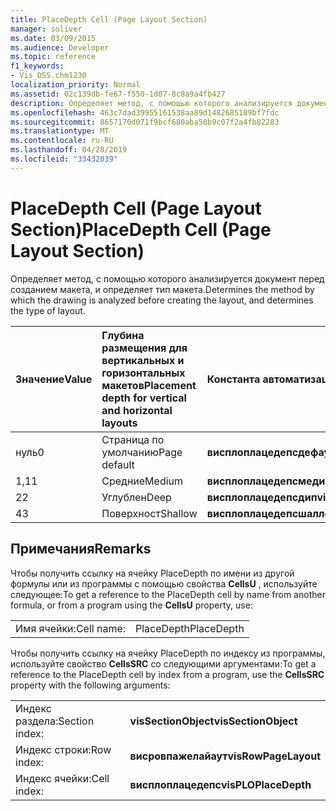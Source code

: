 ```yaml
---
title: PlaceDepth Cell (Page Layout Section)
manager: soliver
ms.date: 03/09/2015
ms.audience: Developer
ms.topic: reference
f1_keywords:
- Vis_DSS.chm1230
localization_priority: Normal
ms.assetid: 02c139db-fe67-f550-1d07-8c8a9a4fb427
description: Определяет метод, с помощью которого анализируется документ перед созданием макета, и определяет тип макета.
ms.openlocfilehash: 463c7dad39955161538aa89d1482685189bf7fdc
ms.sourcegitcommit: 8657170d071f9bcf680aba50b9c07f2a4fb82283
ms.translationtype: MT
ms.contentlocale: ru-RU
ms.lasthandoff: 04/28/2019
ms.locfileid: "33432039"
---
```

# <a name="placedepth-cell-page-layout-section"></a><span data-ttu-id="46650-103">PlaceDepth Cell (Page Layout Section)</span><span class="sxs-lookup"><span data-stu-id="46650-103">PlaceDepth Cell (Page Layout Section)</span></span>

<span data-ttu-id="46650-104">Определяет метод, с помощью которого анализируется документ перед созданием макета, и определяет тип макета.</span><span class="sxs-lookup"><span data-stu-id="46650-104">Determines the method by which the drawing is analyzed before creating the layout, and determines the type of layout.</span></span>
  
|<span data-ttu-id="46650-105">**Значение**</span><span class="sxs-lookup"><span data-stu-id="46650-105">**Value**</span></span>|<span data-ttu-id="46650-106">**Глубина размещения для вертикальных и горизонтальных макетов**</span><span class="sxs-lookup"><span data-stu-id="46650-106">**Placement depth for vertical and horizontal layouts**</span></span>|<span data-ttu-id="46650-107">**Константа автоматизации**</span><span class="sxs-lookup"><span data-stu-id="46650-107">**Automation constant**</span></span>|
|:-----|:-----|:-----|
| <span data-ttu-id="46650-108">нуль</span><span class="sxs-lookup"><span data-stu-id="46650-108">0</span></span>  <br/> | <span data-ttu-id="46650-109">Страница по умолчанию</span><span class="sxs-lookup"><span data-stu-id="46650-109">Page default</span></span>  <br/> |<span data-ttu-id="46650-110">**висплоплацедепсдефаулт**</span><span class="sxs-lookup"><span data-stu-id="46650-110">**visPLOPlaceDepthDefault**</span></span> <br/> |
| <span data-ttu-id="46650-111">1,1</span><span class="sxs-lookup"><span data-stu-id="46650-111">1</span></span>  <br/> | <span data-ttu-id="46650-112">Средние</span><span class="sxs-lookup"><span data-stu-id="46650-112">Medium</span></span>  <br/> |<span data-ttu-id="46650-113">**висплоплацедепсмедиум**</span><span class="sxs-lookup"><span data-stu-id="46650-113">**visPLOPlaceDepthMedium**</span></span> <br/> |
| <span data-ttu-id="46650-114">2</span><span class="sxs-lookup"><span data-stu-id="46650-114">2</span></span>  <br/> | <span data-ttu-id="46650-115">Углублен</span><span class="sxs-lookup"><span data-stu-id="46650-115">Deep</span></span>  <br/> |<span data-ttu-id="46650-116">**висплоплацедепсдип**</span><span class="sxs-lookup"><span data-stu-id="46650-116">**visPLOPlaceDepthDeep**</span></span> <br/> |
| <span data-ttu-id="46650-117">4</span><span class="sxs-lookup"><span data-stu-id="46650-117">3</span></span>  <br/> | <span data-ttu-id="46650-118">Поверхност</span><span class="sxs-lookup"><span data-stu-id="46650-118">Shallow</span></span>  <br/> |<span data-ttu-id="46650-119">**висплоплацедепсшаллов**</span><span class="sxs-lookup"><span data-stu-id="46650-119">**visPLOPlaceDepthShallow**</span></span> <br/> |
   
## <a name="remarks"></a><span data-ttu-id="46650-120">Примечания</span><span class="sxs-lookup"><span data-stu-id="46650-120">Remarks</span></span>

<span data-ttu-id="46650-121">Чтобы получить ссылку на ячейку PlaceDepth по имени из другой формулы или из программы с помощью свойства **CellsU** , используйте следующее:</span><span class="sxs-lookup"><span data-stu-id="46650-121">To get a reference to the PlaceDepth cell by name from another formula, or from a program using the **CellsU** property, use:</span></span> 
  
|||
|:-----|:-----|
| <span data-ttu-id="46650-122">Имя ячейки:</span><span class="sxs-lookup"><span data-stu-id="46650-122">Cell name:</span></span>  <br/> | <span data-ttu-id="46650-123">PlaceDepth</span><span class="sxs-lookup"><span data-stu-id="46650-123">PlaceDepth</span></span>  <br/> |
   
<span data-ttu-id="46650-124">Чтобы получить ссылку на ячейку PlaceDepth по индексу из программы, используйте свойство **CellsSRC** со следующими аргументами:</span><span class="sxs-lookup"><span data-stu-id="46650-124">To get a reference to the PlaceDepth cell by index from a program, use the **CellsSRC** property with the following arguments:</span></span> 
  
|||
|:-----|:-----|
| <span data-ttu-id="46650-125">Индекс раздела:</span><span class="sxs-lookup"><span data-stu-id="46650-125">Section index:</span></span>  <br/> |<span data-ttu-id="46650-126">**visSectionObject**</span><span class="sxs-lookup"><span data-stu-id="46650-126">**visSectionObject**</span></span> <br/> |
| <span data-ttu-id="46650-127">Индекс строки:</span><span class="sxs-lookup"><span data-stu-id="46650-127">Row index:</span></span>  <br/> |<span data-ttu-id="46650-128">**висровпажелайаут**</span><span class="sxs-lookup"><span data-stu-id="46650-128">**visRowPageLayout**</span></span> <br/> |
| <span data-ttu-id="46650-129">Индекс ячейки:</span><span class="sxs-lookup"><span data-stu-id="46650-129">Cell index:</span></span>  <br/> |<span data-ttu-id="46650-130">**висплоплацедепс**</span><span class="sxs-lookup"><span data-stu-id="46650-130">**visPLOPlaceDepth**</span></span> <br/> |
   

